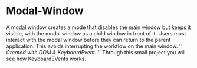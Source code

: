 # Modal-Window
A modal window creates a mode that disables the main window but keeps it visible, with the modal window as a child window in front of it. Users must interact with the modal window before they can return to the parent application. This avoids interrupting the workflow on the main window.
'*' Created with DOM & KeyboardEvent.
'*' Through this small project you will see how KeyboardEVents works.
